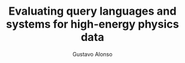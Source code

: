 ---
layout: default
title: Evaluating query languages and systems for high-energy physics data
author: Gustavo Alonso
publication: Proceedings of the VLDB Endowment Volume 15 Issue 2 October 2021 pp 154–168
year: 2021
type: NotROOT
doi: 10.14778/3489496.3489498
abstract:
---